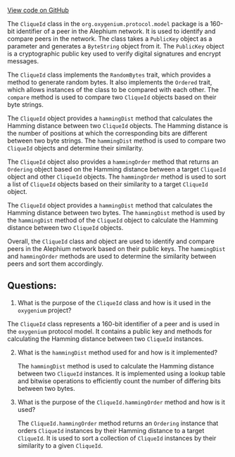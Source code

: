 [View code on GitHub](https://github.com/oxygenium/oxygenium/protocol/src/main/scala/org/oxygenium/protocol/model/CliqueId.scala)

The `CliqueId` class in the `org.oxygenium.protocol.model` package is a 160-bit identifier of a peer in the Alephium network. It is used to identify and compare peers in the network. The class takes a `PublicKey` object as a parameter and generates a `ByteString` object from it. The `PublicKey` object is a cryptographic public key used to verify digital signatures and encrypt messages.

The `CliqueId` class implements the `RandomBytes` trait, which provides a method to generate random bytes. It also implements the `Ordered` trait, which allows instances of the class to be compared with each other. The `compare` method is used to compare two `CliqueId` objects based on their byte strings.

The `CliqueId` object provides a `hammingDist` method that calculates the Hamming distance between two `CliqueId` objects. The Hamming distance is the number of positions at which the corresponding bits are different between two byte strings. The `hammingDist` method is used to compare two `CliqueId` objects and determine their similarity.

The `CliqueId` object also provides a `hammingOrder` method that returns an `Ordering` object based on the Hamming distance between a target `CliqueId` object and other `CliqueId` objects. The `hammingOrder` method is used to sort a list of `CliqueId` objects based on their similarity to a target `CliqueId` object.

The `CliqueId` object provides a `hammingDist` method that calculates the Hamming distance between two bytes. The `hammingDist` method is used by the `hammingDist` method of the `CliqueId` object to calculate the Hamming distance between two `CliqueId` objects.

Overall, the `CliqueId` class and object are used to identify and compare peers in the Alephium network based on their public keys. The `hammingDist` and `hammingOrder` methods are used to determine the similarity between peers and sort them accordingly.
## Questions: 
 1. What is the purpose of the `CliqueId` class and how is it used in the `oxygenium` project?
   
   The `CliqueId` class represents a 160-bit identifier of a peer and is used in the `oxygenium` protocol model. It contains a public key and methods for calculating the Hamming distance between two `CliqueId` instances.

2. What is the `hammingDist` method used for and how is it implemented?
   
   The `hammingDist` method is used to calculate the Hamming distance between two `CliqueId` instances. It is implemented using a lookup table and bitwise operations to efficiently count the number of differing bits between two bytes.

3. What is the purpose of the `CliqueId.hammingOrder` method and how is it used?
   
   The `CliqueId.hammingOrder` method returns an `Ordering` instance that orders `CliqueId` instances by their Hamming distance to a target `CliqueId`. It is used to sort a collection of `CliqueId` instances by their similarity to a given `CliqueId`.